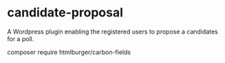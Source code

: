 # candidate-proposal
A Wordpress plugin enabling the registered users to propose a candidates for a poll.

composer require htmlburger/carbon-fields
